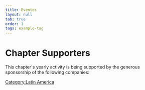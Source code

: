 ```yaml
---
title: Eventos
layout: null
tab: true
order: 1
tags: example-tag
---
```



# Chapter Supporters

This chapter's yearly activity is being supported by the generous
sponsorship of the following companies:

[Category:Latin America](Category:Latin_America "wikilink")
